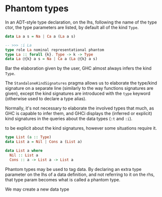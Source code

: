 # Phantom types

In an ADT-style type declaration, on the lhs, following the name of the type ctor, the type parameters are listed, by default all of the kind `Type`. 

```hs
data La a s = Na | Ca a (La a s)

-- >>> :i La
type role La nominal representational phantom
type La :: forall {k}. Type -> k -> Type
data La @{k} a s = Na | Ca a (La @{k} a s)
```


Bar the elaboration given by the user, GHC almost always infers the kind `Type`.




The `StandaloneKindSignatures` pragma allows us to elaborate the type/kind signature on a separate line (similarly to the way functions signatures are given), except the kind signatures are introduced with the `type` keyword (otherwise used to declare a type alias).

Normally, it's not necessary to elaborate the involved types that much, as GHC is capable to infer them, and GHCi displays the (inferred or explicit) kind signatures in the queries about the data types (`:t` and `:i`).

to be explicit about the kind signatures, however some situations require it.


```hs
type List (a :: Type)
data List a = Nil | Cons a (List a)

data List a where
  Nil :: List a
  Cons :: a -> List a -> List a
```



Phantom types may be used to tag data.
  By declaring an extra type parameter on the lhs
  of a data definition, 
  and not referring to it on the rhs, 
  that type param becomes what is called a phantom type.


  We may create a new data type 
